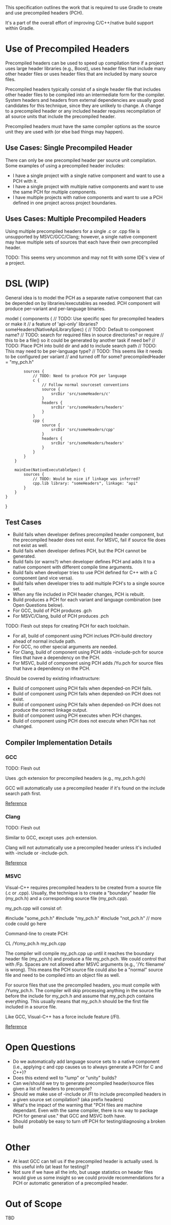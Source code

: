 This specification outlines the work that is required to use Gradle to create and use precompiled headers (PCH).

It's a part of the overall effort of improving C/C++/native build support within Gradle.

# Use of Precompiled Headers

Precompiled headers can be used to speed up compilation time if a project uses large header libraries (e.g., Boost), uses header files that include many other header files or uses header files that are included by many source files.

Precompiled headers typically consist of a single header file that includes other header files to be compiled into an intermediate form for the compiler.  System headers and headers from external dependencies are usually good candidates for this technique, since they are unlikely to change.  A change to a precompiled header or any included header requires recompilation of all source units that include the precompiled header.

Precompiled headers must have the same compiler options as the source unit they are used with (or else bad things may happen). 

## Use Cases: Single Precompiled Header

There can only be one precompiled header per source unit compilation.  Some examples of using a precompiled header includes:

- I have a single project with a single native component and want to use a PCH with it.
- I have a single project with multiple native components and want to use the same PCH for multiple components.
- I have multiple projects with native components and want to use a PCH defined in one project across project boundaries.

## Uses Cases: Multiple Precompiled Headers

Using multiple precompiled headers for a single .c or .cpp file is unsupported by MSVC/GCC/Clang; however, a single native component may have multiple sets of sources that each have their own precompiled header. 

TODO: This seems very uncommon and may not fit with some IDE's view of a project.

# DSL (WIP)

General idea is to model the PCH as a separate native component that can be depended on by libraries/executables as needed. PCH component will produce per-variant and per-language binaries.

model {
    components {
        // TODO: Use specific spec for precompiled headers or make it
        // a feature of 'api-only' libraries?
        someHeaders(NativeApiLibrarySpec) {
            // TODO: Default to component name?
            // TODO: search for required files in source directories? or require
            // this to be a file() so it could be generated by another task if need be?
            // TODO: Place PCH into build dir and add to include search path
            // TODO: This may need to be per-language type?
            // TODO: This seems like it needs to be configured per variant
            // and turned off for some?
            precompiledHeader = "my_pch.h"

            sources {
                // TODO: Need to produce PCH per language
                c {
                    // Follow normal sourceset conventions 
                    source {
                        srcDir 'src/someHeaders/c'
                    }
                    headers {
                        srcDir 'src/someHeaders/headers'
                    }
                }
                cpp {
                    source {
                        srcDir 'src/someHeaders/cpp'
                    }
                    headers {
                        srcDir 'src/someHeaders/headers'
                    }
                }
            }
        }

        mainExe(NativeExecutableSpec) {
            sources {
                // TODO: Would be nice if linkage was inferred?
                cpp.lib library: "someHeaders", linkage: "api"
            }
        }
    }
}

## Test Cases

- Build fails when developer defines precompiled header component, but the precompiled header does not exist.  For MSVC, fail if source file does not exist as well.
- Build fails when developer defines PCH, but the PCH cannot be generated.
- Build fails (or warns?) when developer defines PCH and adds it to a native component with different compile time arguments.
- Build fails when developer tries to use PCH defined for C++ with a C component (and vice versa).
- Build fails when developer tries to add multiple PCH's to a single source set.
- When any file included in PCH header changes, PCH is rebuilt.
- Build produces a PCH for each variant and language combination (see Open Questions below).
- For GCC, build of PCH produces <precompiledHeader>.gch
- For MSVC/Clang, build of PCH produces <precompiledHeader>.pch

TODO: Flesh out steps for creating PCH for each toolchain.

- For all, build of component using PCH inclues PCH-build directory ahead of normal include path.
- For GCC, no other special arguments are needed.
- For Clang, build of component using PCH adds -include-pch for source files that have a dependency on the PCH.
- For MSVC, build of component using PCH adds /Yu<precompiledHeader>.pch for source files that have a dependency on the PCH.

Should be covered by existing infrastructure:
- Build of component using PCH fails when depended-on PCH fails.
- Build of component using PCH fails when depended-on PCH does not exist.
- Build of component using PCH fails when depended-on PCH does not produce the correct linkage output.
- Build of component using PCH executes when PCH changes.
- Build of component using PCH does not execute when PCH has not changed.

## Compiler Implementation Details

### GCC

TODO: Flesh out

Uses .gch extension for precompiled headers (e.g., my_pch.h.gch)

GCC will automatically use a precompiled header if it's found on the include search path first.

[Reference](https://gcc.gnu.org/onlinedocs/gcc/Precompiled-Headers.html)

### Clang

TODO: Flesh out

Similar to GCC, except uses .pch extension.

Clang will not automatically use a precompiled header unless it's included with -include or -include-pch.

[Reference](http://clang.llvm.org/docs/UsersManual.html#precompiled-headers)

### MSVC

Visual-C++ requires precompiled headers to be created from a source file (.c or .cpp).  Usually, the technique is to create a "boundary" header file (my_pch.h) and a corresponding source file (my_pch.cpp).

my_pch.cpp will consist of:

   #include "some_pch.h"
   #include "my_pch.h"
   #include "not_pch.h"
   // more code could go here

Command-line to create PCH:

   CL /Ycmy_pch.h my_pch.cpp 

The compiler will compile my_pch.cpp up until it reaches the boundary header file (my_pch.h) and produce a file my_pch.pch.  We could control that with /Fp.  Spaces are not allowed after MSVC arguments (e.g., '/Yc filename' is wrong).  This means the PCH source file could also be a "normal" source file and need to be compiled into an object file as well.

For source files that use the precompiled headers, you must compile with /Yumy_pch.h.  The compiler will skip processing anything in the source file before the include for my_pch.h and assume that my_pch.pch contains everything.  This usually means that my_pch.h should be the first file included in a source file.

Like GCC, Visual-C++ has a force include feature (/FI). 

[Reference](https://msdn.microsoft.com/en-us/library/b4w02hte.aspx)

# Open Questions

- Do we automatically add language source sets to a native component (i.e., applying c and cpp causes us to always generate a PCH for C and C++)?
- Does this extend well to "lump" or "unity" builds?
- Can we/should we try to generate precompiled header/source files given a list of headers to precompile? 
- Should we make use of -include or /FI to include precompiled headers in a given source set compilation? (aka prefix headers)
- What's the impact of the warning that "PCH files are machine dependant. Even with the same compiler, there is no way to package PCH for general use." that GCC and MSVC both have.
- Should probably be easy to turn off PCH for testing/diagnosing a broken build

# Other

- At least GCC can tell us if the precompiled header is actually used.  Is this useful info (at least for testing)?
- Not sure if we have all the info, but usage statistics on header files would give us some insight so we could provide recommendations for a PCH or automatic generation of a precompiled header.

# Out of Scope

TBD